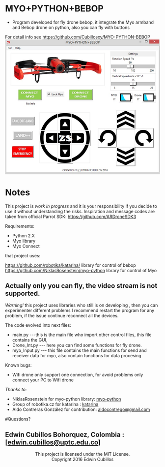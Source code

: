 ﻿MYO+PYTHON+BEBOP
=======


* Program developed for fly drone bebop, it integrate the Myo armband and Bebop drone on python, also you can fly with buttons

For detail info see
https://github.com/Cubillosxy/MYO-PYTHON-BEBOP
![MYO-PYTHON-DRONE](https://github.com/Cubillosxy/MYO-PYTHON-BEBOP/blob/master/Bib_ima/image_s.jpg)

# Notes

This  project is *work in progress* and it is your responsibility if you decide to use it without understanding the risks.
Inspiration and message codes are taken from official Parrot SDK:
https://github.com/ARDroneSDK3

Requirements:
* Python 2.X 
* Myo library
* Myo Connect

that project uses:

https://github.com/robotika/katarina/   library for control of bebop
https://github.com/NiklasRosenstein/myo-python	 library for control of Myo

Actually only you can fly, the video stream is not supported.
--
_Warning!_ this project uses libraries who still is on developing , then you can experimenter different problems
I recommend restart the program for any problem, if the issue continue reconnect all the devices.

The code evolved into next files:

* main.py      ---this is the main file who import other control files, this file contains the GUI, 
* Drone_Int.py --- here you can find some functions for fly drone.
* myo_Input.py --- this file contains the main functions for send and receiver data for myo, also contain functions for data procesing 

Known bugs:
* Wifi drone only support one connection, for avoid problems only connect your PC to Wifi drone


_Thanks to:_
* NiklasRosenstein  for myo-python library: [myo-python](https://github.com/NiklasRosenstein/myo-python)
* Group of robotika.cz for katarina		  : [katarina](https://github.com/robotika/katarina)
* Aldo Contreras González for contribution: aldocontrego@gmail.com



#Questions?

Edwin Cubillos Bohorquez, Colombia : [edwin.cubillos@uptc.edu.co]
----
<p align="center">This project is licensed under the MIT License.</br>
Copyright  2016 Edwin Cubillos</p>






